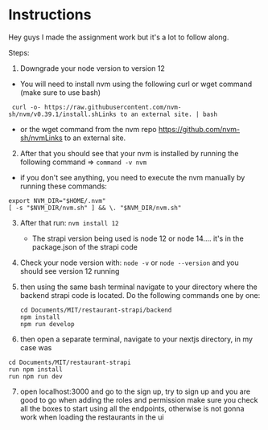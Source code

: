 # Instructions

Hey guys I made the assignment work but it's a lot to follow along.

Steps:

1. Downgrade your node version to version 12

- You will need to install nvm using the following curl or wget command (make sure to use bash)

```shell
 curl -o- https://raw.githubusercontent.com/nvm-sh/nvm/v0.39.1/install.shLinks to an external site. | bash
```

- or the wget command from the nvm repo https://github.com/nvm-sh/nvmLinks to an external site.

2. After that you should see that your nvm is installed by running the following command => `command -v nvm`

- if you don't see anything, you need to execute the nvm manually by running these commands:

```shell
export NVM_DIR="$HOME/.nvm"
[ -s "$NVM_DIR/nvm.sh" ] && \. "$NVM_DIR/nvm.sh"
```

3. After that run: `nvm install 12`

   - The strapi version being used is node 12 or node 14.... it's in the package.json of the strapi code

4. Check your node version with: `node -v` or `node --version` and you should see version 12 running
5. then using the same bash terminal navigate to your directory where the backend strapi code is located. Do the following commands one by one:
   ```
   cd Documents/MIT/restaurant-strapi/backend
   npm install
   npm run develop
   ```
6. then open a separate terminal, navigate to your nextjs directory, in my case was

```
cd Documents/MIT/restaurant-strapi
run npm install
run npm run dev
```

7. open localhost:3000 and go to the sign up, try to sign up and you are good to go
   when adding the roles and permission make sure you check all the boxes to start using all the endpoints, otherwise is not gonna work when loading the restaurants in the ui
